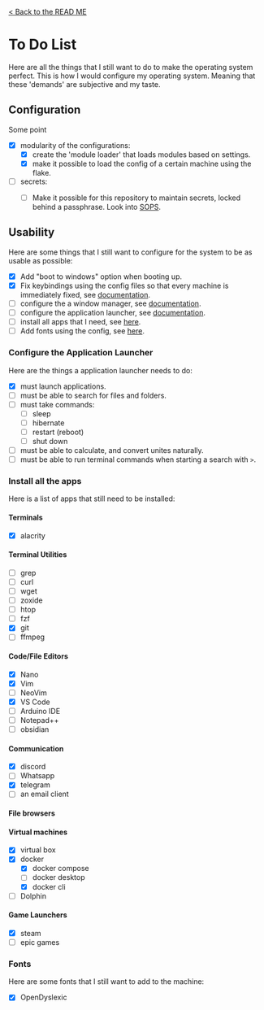 [< Back to the READ ME](./README.md)

# To Do List
Here are all the things that I still want to do to make the operating system perfect. This is how I would configure my operating system. Meaning that these 'demands' are subjective and my taste.

## Configuration
Some point
- [x] modularity of the configurations:  
  - [x] create the 'module loader' that loads modules based on settings.  
  - [x] make it possible to load the config of a certain machine using the flake.  
- [ ] secrets: 
  - [ ] Make it possible for this repository to maintain secrets, locked behind a passphrase. Look into [SOPS](https://www.youtube.com/watch?v=G5f6GC7SnhU).


## Usability
Here are some things that I still want to configure for the system to be as usable as possible:
- [x] Add "boot to windows" option when booting up.  
- [x] Fix keybindings using the config files so that every machine is immediately fixed, see [documentation](./modules/key-remapper/README.md).
- [ ] configure the a window manager, see [documentation](./modules/gui/README.md).
- [ ] configure the application launcher, see [documentation](./modules/application-launcher/README.md).
- [ ] install all apps that I need, see [here](#install-all-the-apps).
- [ ] Add fonts using the config, see [here](#fonts).

### Configure the Application Launcher
Here are the things a application launcher needs to do:
- [x] must launch applications.   
- [ ] must be able to search for files and folders.   
- [ ] must take commands:   
  - [ ] sleep   
  - [ ] hibernate   
  - [ ] restart (reboot)
  - [ ] shut down   
- [ ] must be able to calculate, and convert unites naturally.   
- [ ] must be able to run terminal commands when starting a search with `>`.   

### Install all the apps 
Here is a list of apps that still need to be installed:

#### Terminals
- [x] alacrity

#### Terminal Utilities
- [ ] grep
- [ ] curl
- [ ] wget 
- [ ] zoxide
- [ ] htop
- [ ] fzf
- [x] git
- [ ] ffmpeg

#### Code/File Editors
- [x] Nano
- [x] Vim
- [ ] NeoVim
- [x] VS Code
- [ ] Arduino IDE
- [ ] Notepad++
- [ ] obsidian

#### Communication
- [x] discord
- [ ] Whatsapp
- [x] telegram
- [ ] an email client

#### File browsers

#### Virtual machines
- [x] virtual box
- [x] docker
  - [x] docker compose
  - [ ] docker desktop
  - [x] docker cli
- [ ] Dolphin

#### Game Launchers
- [x] steam
- [ ] epic games
  
### Fonts
Here are some fonts that I still want to add to the machine:
- [x] OpenDyslexic
